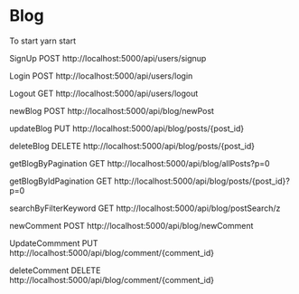 # Blog
To start
yarn start

SignUp 
POST  http://localhost:5000/api/users/signup

Login
POST  http://localhost:5000/api/users/login

Logout 
GET http://localhost:5000/api/users/logout

newBlog 
POST http://localhost:5000/api/blog/newPost

updateBlog
PUT  http://localhost:5000/api/blog/posts/{post_id}

deleteBlog
DELETE http://localhost:5000/api/blog/posts/{post_id}

getBlogByPagination
GET http://localhost:5000/api/blog/allPosts?p=0

getBlogByIdPagination
GET http://localhost:5000/api/blog/posts/{post_id}?p=0

searchByFilterKeyword
GET http://localhost:5000/api/blog/postSearch/z

newComment
POST http://localhost:5000/api/blog/newComment

UpdateCommment
PUT http://localhost:5000/api/blog/comment/{comment_id}

deleteComment
DELETE http://localhost:5000/api/blog/comment/{comment_id}
